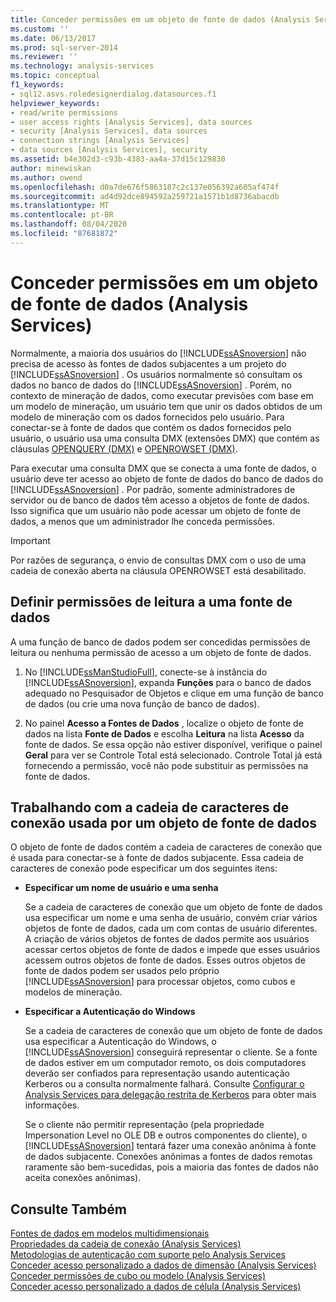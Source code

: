 ```yaml
---
title: Conceder permissões em um objeto de fonte de dados (Analysis Services) | Microsoft Docs
ms.custom: ''
ms.date: 06/13/2017
ms.prod: sql-server-2014
ms.reviewer: ''
ms.technology: analysis-services
ms.topic: conceptual
f1_keywords:
- sql12.asvs.roledesignerdialog.datasources.f1
helpviewer_keywords:
- read/write permissions
- user access rights [Analysis Services], data sources
- security [Analysis Services], data sources
- connection strings [Analysis Services]
- data sources [Analysis Services], security
ms.assetid: b4e302d3-c93b-4383-aa4a-37d15c129830
author: minewiskan
ms.author: owend
ms.openlocfilehash: d0a7de676f5863187c2c137e056392a605af474f
ms.sourcegitcommit: ad4d92dce894592a259721a1571b1d8736abacdb
ms.translationtype: MT
ms.contentlocale: pt-BR
ms.lasthandoff: 08/04/2020
ms.locfileid: "87681872"
---
```

# <a name="grant-permissions-on-a-data-source-object-analysis-services"></a>Conceder permissões em um objeto de fonte de dados (Analysis Services)
  Normalmente, a maioria dos usuários do [!INCLUDE[ssASnoversion](../../includes/ssasnoversion-md.md)] não precisa de acesso às fontes de dados subjacentes a um projeto do [!INCLUDE[ssASnoversion](../../includes/ssasnoversion-md.md)] . Os usuários normalmente só consultam os dados no banco de dados do [!INCLUDE[ssASnoversion](../../includes/ssasnoversion-md.md)] . Porém, no contexto de mineração de dados, como executar previsões com base em um modelo de mineração, um usuário tem que unir os dados obtidos de um modelo de mineração com os dados fornecidos pelo usuário. Para conectar-se à fonte de dados que contém os dados fornecidos pelo usuário, o usuário usa uma consulta DMX (extensões DMX) que contém as cláusulas [OPENQUERY &#40;DMX&#41;](/sql/dmx/source-data-query-openquery) e [OPENROWSET &#40;DMX&#41;](/sql/dmx/source-data-query-openrowset).  
  
 Para executar uma consulta DMX que se conecta a uma fonte de dados, o usuário deve ter acesso ao objeto de fonte de dados do banco de dados do [!INCLUDE[ssASnoversion](../../includes/ssasnoversion-md.md)] . Por padrão, somente administradores de servidor ou de banco de dados têm acesso a objetos de fonte de dados. Isso significa que um usuário não pode acessar um objeto de fonte de dados, a menos que um administrador lhe conceda permissões.  
  
> [!IMPORTANT]  
>  Por razões de segurança, o envio de consultas DMX com o uso de uma cadeia de conexão aberta na cláusula OPENROWSET está desabilitado.  
  
## <a name="set-read-permissions-to-a-data-source"></a>Definir permissões de leitura a uma fonte de dados  
 A uma função de banco de dados podem ser concedidas permissões de leitura ou nenhuma permissão de acesso a um objeto de fonte de dados.  
  
1.  No [!INCLUDE[ssManStudioFull](../../includes/ssmanstudiofull-md.md)], conecte-se à instância do [!INCLUDE[ssASnoversion](../../includes/ssasnoversion-md.md)], expanda **Funções** para o banco de dados adequado no Pesquisador de Objetos e clique em uma função de banco de dados (ou crie uma nova função de banco de dados).  
  
2.  No painel **Acesso a Fontes de Dados** , localize o objeto de fonte de dados na lista **Fonte de Dados** e escolha **Leitura** na lista **Acesso** da fonte de dados. Se essa opção não estiver disponível, verifique o painel **Geral** para ver se Controle Total está selecionado. Controle Total já está fornecendo a permissão, você não pode substituir as permissões na fonte de dados.  
  
## <a name="working-with-the-connection-string-used-by-a-data-source-object"></a>Trabalhando com a cadeia de caracteres de conexão usada por um objeto de fonte de dados  
 O objeto de fonte de dados contém a cadeia de caracteres de conexão que é usada para conectar-se à fonte de dados subjacente. Essa cadeia de caracteres de conexão pode especificar um dos seguintes itens:  
  
-   **Especificar um nome de usuário e uma senha**  
  
     Se a cadeia de caracteres de conexão que um objeto de fonte de dados usa especificar um nome e uma senha de usuário, convém criar vários objetos de fonte de dados, cada um com contas de usuário diferentes. A criação de vários objetos de fontes de dados permite aos usuários acessar certos objetos de fonte de dados e impede que esses usuários acessem outros objetos de fonte de dados. Esses outros objetos de fonte de dados podem ser usados pelo próprio [!INCLUDE[ssASnoversion](../../includes/ssasnoversion-md.md)] para processar objetos, como cubos e modelos de mineração.  
  
-   **Especificar a Autenticação do Windows**  
  
     Se a cadeia de caracteres de conexão que um objeto de fonte de dados usa especificar a Autenticação do Windows, o [!INCLUDE[ssASnoversion](../../includes/ssasnoversion-md.md)] conseguirá representar o cliente. Se a fonte de dados estiver em um computador remoto, os dois computadores deverão ser confiados para representação usando autenticação Kerberos ou a consulta normalmente falhará. Consulte [Configurar o Analysis Services para delegação restrita de Kerberos](../instances/configure-analysis-services-for-kerberos-constrained-delegation.md) para obter mais informações.  
  
     Se o cliente não permitir representação (pela propriedade Impersonation Level no OLE DB e outros componentes do cliente), o [!INCLUDE[ssASnoversion](../../includes/ssasnoversion-md.md)] tentará fazer uma conexão anônima à fonte de dados subjacente. Conexões anônimas a fontes de dados remotas raramente são bem-sucedidas, pois a maioria das fontes de dados não aceita conexões anônimas).  
  
## <a name="see-also"></a>Consulte Também  
 [Fontes de dados em modelos multidimensionais](data-sources-in-multidimensional-models.md)   
 [Propriedades da cadeia de conexão &#40;Analysis Services&#41;](../instances/connection-string-properties-analysis-services.md)   
 [Metodologias de autenticação com suporte pelo Analysis Services](../instances/authentication-methodologies-supported-by-analysis-services.md)   
 [Conceder acesso personalizado a dados de dimensão &#40;Analysis Services&#41;](grant-custom-access-to-dimension-data-analysis-services.md)   
 [Conceder permissões de cubo ou modelo &#40;Analysis Services&#41;](grant-cube-or-model-permissions-analysis-services.md)   
 [Conceder acesso personalizado a dados de célula &#40;Analysis Services&#41;](grant-custom-access-to-cell-data-analysis-services.md)  
  
  
